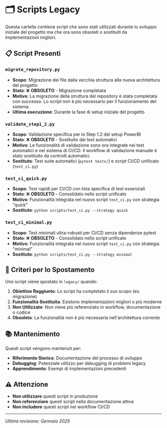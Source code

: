 # 🗂️ Scripts Legacy

Questa cartella contiene script che sono stati utilizzati durante lo sviluppo iniziale del progetto ma che ora sono obsoleti o sostituiti da implementazioni migliori.

## 📋 Script Presenti

### `migrate_repository.py`
- **Scopo**: Migrazione dei file dalla vecchia struttura alla nuova architettura del progetto
- **Stato**: ❌ **OBSOLETO** - Migrazione completata
- **Motivo**: La migrazione della struttura del repository è stata completata con successo. Lo script non è più necessario per il funzionamento del sistema.
- **Ultima esecuzione**: Durante la fase di setup iniziale del progetto

### `validate_step1_2.py`
- **Scopo**: Validazione specifica per lo Step 1.2 del setup PowerBI
- **Stato**: ❌ **OBSOLETO** - Sostituito dai test automatici
- **Motivo**: Le funzionalità di validazione sono ora integrate nei test automatici e nel sistema di CI/CD. Il workflow di validazione manuale è stato sostituito da controlli automatici.
- **Sostituto**: Test suite automatici (`pytest tests/`) e script CI/CD unificato (`test_ci.py`)

### `test_ci_quick.py`
- **Scopo**: Test rapidi per CI/CD con lista specifica di test essenziali
- **Stato**: ❌ **OBSOLETO** - Consolidato nello script unificato
- **Motivo**: Funzionalità integrata nel nuovo script `test_ci.py` con strategia "quick"
- **Sostituto**: `python scripts/test_ci.py --strategy quick`

### `test_ci_minimal.py`
- **Scopo**: Test minimali ultra-robusti per CI/CD senza dipendenze pytest
- **Stato**: ❌ **OBSOLETO** - Consolidato nello script unificato
- **Motivo**: Funzionalità integrata nel nuovo script `test_ci.py` con strategia "minimal"
- **Sostituto**: `python scripts/test_ci.py --strategy minimal`

## 🔄 Criteri per lo Spostamento

Uno script viene spostato in `legacy/` quando:

1. **Obiettivo Raggiunto**: Lo script ha completato il suo scopo (es. migrazione)
2. **Funzionalità Sostituita**: Esistono implementazioni migliori o più moderne
3. **Non Utilizzato**: Non viene più referenziato in workflow, documentazione o codice
4. **Obsoleto**: La funzionalità non è più necessaria nell'architettura corrente

## 📚 Mantenimento

Questi script vengono mantenuti per:
- **Riferimento Storico**: Documentazione del processo di sviluppo
- **Debugging**: Potenziale utilizzo per debugging di problemi legacy
- **Apprendimento**: Esempi di implementazioni precedenti

## ⚠️ Attenzione

- **Non utilizzare** questi script in produzione
- **Non referenziare** questi script nella documentazione attiva
- **Non includere** questi script nei workflow CI/CD

---

*Ultima revisione: Gennaio 2025*
